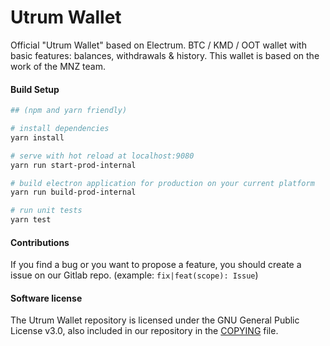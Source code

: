 # Utrum Wallet

Official "Utrum Wallet" based on Electrum.
BTC / KMD / OOT wallet with basic features: balances, withdrawals & history.
This wallet is based on the work of the MNZ team.

#### Build Setup

``` bash
## (npm and yarn friendly)

# install dependencies
yarn install

# serve with hot reload at localhost:9080
yarn run start-prod-internal

# build electron application for production on your current platform
yarn run build-prod-internal

# run unit tests
yarn test

```
#### Contributions

If you find a bug or you want to propose a feature, you should create a issue on our Gitlab repo. (example: ```fix|feat(scope): Issue```)


#### Software license

The Utrum Wallet repository is licensed under the GNU General Public License v3.0, also included in our repository in the [COPYING](https://gitlab.com/Utrum/utrum-wallet/blob/master/LEGAL/COPYING) file.
